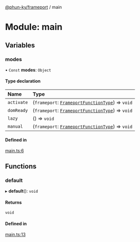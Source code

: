 [@phun-ky/frameport](../README.md) / main

# Module: main

## Variables

### modes

• `Const` **modes**: `Object`

#### Type declaration

| Name | Type |
| :------ | :------ |
| `activate` | (`frameport`: [`FrameportFunctionType`](types.md#frameportfunctiontype)) => `void` |
| `domReady` | (`frameport`: [`FrameportFunctionType`](types.md#frameportfunctiontype)) => `void` |
| `lazy` | () => `void` |
| `manual` | (`frameport`: [`FrameportFunctionType`](types.md#frameportfunctiontype)) => `void` |

#### Defined in

[main.ts:6](https://github.com/phun-ky/frameport/blob/main/src/main.ts#L6)

## Functions

### default

▸ **default**(): `void`

#### Returns

`void`

#### Defined in

[main.ts:13](https://github.com/phun-ky/frameport/blob/main/src/main.ts#L13)
